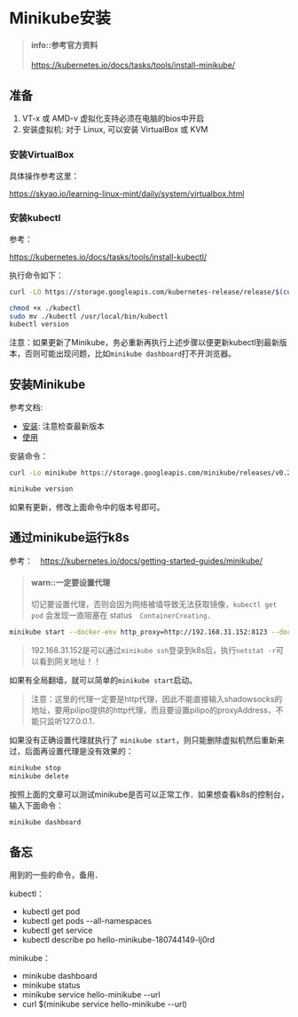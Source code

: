 # Minikube安装

> #### info::参考官方资料
>
> https://kubernetes.io/docs/tasks/tools/install-minikube/

## 准备

1. VT-x 或 AMD-v 虚拟化支持必须在电脑的bios中开启
2. 安装虚拟机: 对于 Linux, 可以安装 VirtualBox 或 KVM

### 安装VirtualBox

具体操作参考这里：

https://skyao.io/learning-linux-mint/daily/system/virtualbox.html

### 安装kubectl

参考：

https://kubernetes.io/docs/tasks/tools/install-kubectl/

执行命令如下：

```bash
curl -LO https://storage.googleapis.com/kubernetes-release/release/$(curl -s https://storage.googleapis.com/kubernetes-release/release/stable.txt)/bin/linux/amd64/kubectl

chmod +x ./kubectl
sudo mv ./kubectl /usr/local/bin/kubectl
kubectl version
```

注意：如果更新了Minikube，务必重新再执行上述步骤以便更新kubectl到最新版本，否则可能出现问题，比如`minikube dashboard`打不开浏览器。

## 安装Minikube

参考文档:

- [安装](https://github.com/kubernetes/minikube/releases): 注意检查最新版本
- [使用](https://github.com/kubernetes/minikube/blob/v0.23.0/README.md)

安装命令：

```bash
curl -Lo minikube https://storage.googleapis.com/minikube/releases/v0.25.0/minikube-linux-amd64 && chmod +x minikube && sudo mv minikube /usr/local/bin/

minikube version
```

如果有更新，修改上面命令中的版本号即可。

## 通过minikube运行k8s

参考：　https://kubernetes.io/docs/getting-started-guides/minikube/

> #### warn::一定要设置代理
>
> 切记要设置代理，否则会因为网络被墙导致无法获取镜像，`kubectl get pod` 会发现一直阻塞在 status　`ContainerCreating`．

```bash
minikube start --docker-env http_proxy=http://192.168.31.152:8123 --docker-env https_proxy=http://192.168.31.152:8123 --docker-env no_proxy=localhost,127.0.0.1,::1,192.168.31.0/24,192.168.99.0/24
```

> 192.168.31.152是可以通过`minikube ssh`登录到k8s后，执行`netstat -r`可以看到网关地址！！

如果有全局翻墙，就可以简单的`minikube start`启动。

> 注意：这里的代理一定要是http代理，因此不能直接输入shadowsocks的地址，要用pilipo提供的http代理，而且要设置pilipo的proxyAddress，不能只监听127.0.0.1．

如果没有正确设置代理就执行了 `minikube start`，则只能删除虚拟机然后重新来过，后面再设置代理是没有效果的：

```bash
minikube stop
minikube delete
```

按照上面的文章可以测试minikube是否可以正常工作．如果想查看k8s的控制台，输入下面命令：

```bash
minikube dashboard
```

## 备忘

用到的一些的命令，备用．

kubectl：

- kubectl get pod
- kubectl get pods --all-namespaces
- kubectl get service
- kubectl describe po hello-minikube-180744149-lj0rd

minikube：

- minikube dashboard
- minikube status
- minikube service hello-minikube --url
- curl $(minikube service hello-minikube --url)
